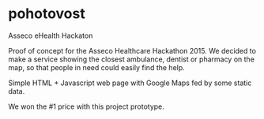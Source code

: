 # pohotovost
Asseco eHealth Hackaton

Proof of concept for the Asseco Healthcare Hackathon 2015. We decided to make a service showing the closest ambulance, dentist or pharmacy on the map, so that people in need could easily find the help.

Simple HTML + Javascript web page with Google Maps fed by some static data.

We won the #1 price with this project prototype.
